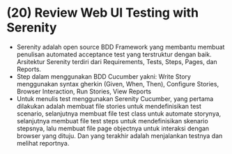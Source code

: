 # (20) Review Web UI Testing with Serenity

- Serenity adalah open source BDD Framework yang membantu membuat penulisan automated acceptance test yang terstruktur dengan baik. Arsitektur Serenity terdiri dari Requirements, Tests, Steps, Pages, dan Reports.
- Step dalam menggunakan BDD Cucumber yakni: Write Story menggunakan syntax gherkin (Given, When, Then), Configure Stories, Browser Interaction, Run Stories, View Reports
- Untuk menulis test menggunakan Serenity Cucumber, yang pertama dilakukan adalah membuat file stories untuk mendefinisikan test scenario, selanjutnya membuat file test class untuk automate storynya, selanjutnya membuat file test steps untuk mendefinisikan skenario stepsnya, lalu membuat file page objectnya untuk interaksi dengan browser yang dituju. Dan yang terakhir adalah menjalankan testnya dan melihat reportnya.